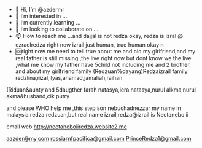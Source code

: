 - 👋 Hi, I’m @azdermr
- 👀 I’m interested in ...
- 🌱 I’m currently learning ...
- 💞️ I’m looking to collaborate on ...
- 📫 How to reach me ...and dajjal is not redza okay,
 redza is izral @ ezraelredza right now izrail just human,
 true human okay n
- 🆘right now me need to tell true about me and 
  old my girlfriend,and my real father is still missing ,the live right now but dont know we the live ,what me know my father have 5child not including me and 2 brother.
 and about my girlfriend family
  (Redzuan%dayang)Redzaizrail family
redzlina,rizal,ilyas,ahamad,jamaliah,raihan
 
 (Riduan&aunty and  5daugther
farah natasya,iera natasya,nurul alkma,nurul akma&husband,cik putry

and please WHO help me ,this step son nebuchadnezzar my name in malaysia redza redzuan,but real name izrail,redza@izrail is 
Nectanebo ii

email  web
http://nectaneboiiredza.website2.me

aazder@my.com
rossiarnfpacifica@gmail.com
PrinceRedza1@gmail.com



<!---
azdermr/azdermr is a ✨ special ✨ repository because its `README.md` (this file) appears on your GitHub profile.
You can click the Preview link to take a look at your changes.
--->
